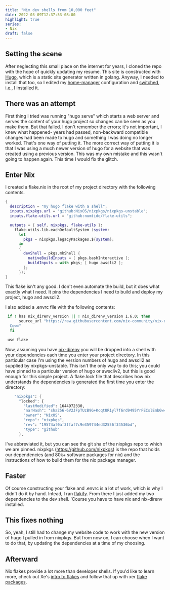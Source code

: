 ```yaml
---
title: "Nix dev shells from 10,000 feet"
date: 2022-03-09T12:37:53-08:00
highlight: true
series:
- Nix
draft: false
---
```


## Setting the scene

After neglecting this small place on the internet for years, I cloned the repo with the
hope of quickly updating my resume. This site is constructed with [Hugo](https://gohugo.io),
which is a static site generator written in golang. Anyway, I needed to install that too, so I
edited my [home-manager](https://github.com/nix-community/home-manager) configuration and [switched](https://github.com/svrana/nix-home/blob/main/Makefile#L26),
i.e., I installed it.

## There was an attempt

First thing I tried was running "hugo serve" which starts a web server and serves the
content of your hugo project so changes can be seen as you make them.  But that failed. I
don't remember the errors; it's not important, I knew what happened- years had passed,
non-backward compatible changes had been made to hugo and something I was doing no longer worked.
That's one way of putting it. The more correct way of putting it is that I was using a
much newer version of hugo for a website that was created using a previous version. This was
my own mistake and this wasn't going to happen again. This time I would fix the glitch.

## Enter Nix

I created a flake.nix in the root of my project directory with the following contents.

```nix {hl_lines=[14]}
{
  description = "my hugo flake with a shell";
  inputs.nixpkgs.url = "github:NixOS/nixpkgs/nixpkgs-unstable";
  inputs.flake-utils.url = "github:numtide/flake-utils";

  outputs = { self, nixpkgs, flake-utils }:
    flake-utils.lib.eachDefaultSystem (system:
      let
        pkgs = nixpkgs.legacyPackages.${system};
      in
      {
        devShell = pkgs.mkShell {
          nativeBuildInputs = [ pkgs.bashInteractive ];
          buildInputs = with pkgs; [ hugo awscli2 ];
        };
      });
}
```

This flake isn't any good. I don't even automate the build, but it does what exactly what
I need. It pins the dependencies I need to build and deploy my project, hugo and awscli2.

I also added a .envrc file with the following contents:

```bash
 if ! has nix_direnv_version || ! nix_direnv_version 1.6.0; then
      source_url "https://raw.githubusercontent.com/nix-community/nix-direnv/1.6.0/direnvrc" "sha256-FqqbUyxL8MZdXe5LkMgtNo95raZFbegFpl5k2+Pr
  Cow="
  fi

 use flake
```

Now, assuming you have [nix-direnv](https://github.com/nix-community/nix-direnv) you will
be dropped into a shell with your dependencies each time you enter your project directory.
In this particular case I'm using the version numbers of hugo and awscli2 as supplied by
nixpkgs-unstable. This isn't the only way to do this; you could have pinned to a
particular version of hugo or awscliv2, but this is good enough for this simple project. A
flake.lock file that describes how nix understands the dependencies is generated the first
time you enter the directory:

```nix {linenos=false,hl_lines=[7]}
    "nixpkgs": {
      "locked": {
        "lastModified": 1644972330,
        "narHash": "sha256-6V2JFpTUzB9G+KcqtUR1yl7f6rd9495YrFECslEmbGw=",
        "owner": "NixOS",
        "repo": "nixpkgs",
        "rev": "19574af0af3ffaf7c9e359744ed32556f34536bd",
        "type": "github"
      },
```

I've abbreviated it, but you can see the git sha of the nixpkgs repo to which we are
pinned. nixpkgs (https://github.com/nixpkgs) is the repo that holds our dependencies (and
80k+ software packages for nix) and the instructions of how to build them for the nix
package manager.

## Faster

Of course constructing your flake and .envrc is a lot of work, which is why I didn't do it
by hand. Intead, I  ran [flakify](https://github.com/nix-community/nix-direnv#shell-integration). From there I
just added my two dependencies to the dev shell. 'Course you have to have nix and
nix-direnv installed.


## This fixes nothing

So, yeah, I still had to change my website code to work with the new version of hugo I
pulled in from nixpkgs. But from now on, I can choose when I want to do that, by
updating the dependencies at a time of my choosing.

## Afterward

Nix flakes provide a lot more than developer shells. If you'd like to learn more, check
out Xe's [intro to flakes](https://christine.website/blog/nix-flakes-1-2022-02-21) and
follow that up with xer [flake packages](https://christine.website/blog/nix-flakes-2-2022-02-27).
